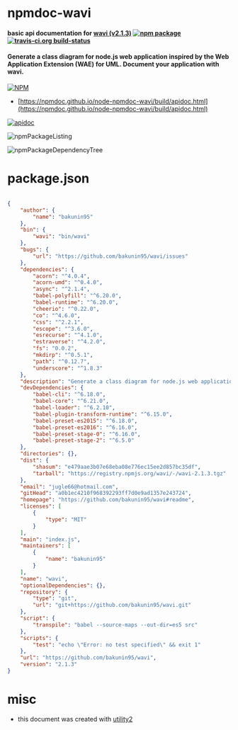 # npmdoc-wavi

#### basic api documentation for  [wavi (v2.1.3)](https://github.com/bakunin95/wavi#readme)  [![npm package](https://img.shields.io/npm/v/npmdoc-wavi.svg?style=flat-square)](https://www.npmjs.org/package/npmdoc-wavi) [![travis-ci.org build-status](https://api.travis-ci.org/npmdoc/node-npmdoc-wavi.svg)](https://travis-ci.org/npmdoc/node-npmdoc-wavi)

#### Generate a class diagram for node.js web application inspired by the Web Application Extension (WAE) for UML. Document your application with wavi.

[![NPM](https://nodei.co/npm/wavi.png?downloads=true&downloadRank=true&stars=true)](https://www.npmjs.com/package/wavi)

- [https://npmdoc.github.io/node-npmdoc-wavi/build/apidoc.html](https://npmdoc.github.io/node-npmdoc-wavi/build/apidoc.html)

[![apidoc](https://npmdoc.github.io/node-npmdoc-wavi/build/screenCapture.buildCi.browser.%252Ftmp%252Fbuild%252Fapidoc.html.png)](https://npmdoc.github.io/node-npmdoc-wavi/build/apidoc.html)

![npmPackageListing](https://npmdoc.github.io/node-npmdoc-wavi/build/screenCapture.npmPackageListing.svg)

![npmPackageDependencyTree](https://npmdoc.github.io/node-npmdoc-wavi/build/screenCapture.npmPackageDependencyTree.svg)



# package.json

```json

{
    "author": {
        "name": "bakunin95"
    },
    "bin": {
        "wavi": "bin/wavi"
    },
    "bugs": {
        "url": "https://github.com/bakunin95/wavi/issues"
    },
    "dependencies": {
        "acorn": "^4.0.4",
        "acorn-umd": "^0.4.0",
        "async": "^2.1.4",
        "babel-polyfill": "^6.20.0",
        "babel-runtime": "^6.20.0",
        "cheerio": "^0.22.0",
        "co": "^4.6.0",
        "css": "^2.2.1",
        "escope": "^3.6.0",
        "esrecurse": "^4.1.0",
        "estraverse": "^4.2.0",
        "fs": "0.0.2",
        "mkdirp": "^0.5.1",
        "path": "^0.12.7",
        "underscore": "^1.8.3"
    },
    "description": "Generate a class diagram for node.js web application inspired by the Web Application Extension (WAE) for UML. Document your application with wavi.",
    "devDependencies": {
        "babel-cli": "^6.18.0",
        "babel-core": "^6.21.0",
        "babel-loader": "^6.2.10",
        "babel-plugin-transform-runtime": "^6.15.0",
        "babel-preset-es2015": "^6.18.0",
        "babel-preset-es2016": "^6.16.0",
        "babel-preset-stage-0": "^6.16.0",
        "babel-preset-stage-2": "^6.5.0"
    },
    "directories": {},
    "dist": {
        "shasum": "e479aae3b07e68eba08e776ec15ee2d857bc35df",
        "tarball": "https://registry.npmjs.org/wavi/-/wavi-2.1.3.tgz"
    },
    "email": "jugle66@hotmail.com",
    "gitHead": "a0b1ec4210f968392293ff7d0e9ad1357e243724",
    "homepage": "https://github.com/bakunin95/wavi#readme",
    "licenses": [
        {
            "type": "MIT"
        }
    ],
    "main": "index.js",
    "maintainers": [
        {
            "name": "bakunin95"
        }
    ],
    "name": "wavi",
    "optionalDependencies": {},
    "repository": {
        "type": "git",
        "url": "git+https://github.com/bakunin95/wavi.git"
    },
    "script": {
        "transpile": "babel --source-maps --out-dir=es5 src"
    },
    "scripts": {
        "test": "echo \"Error: no test specified\" && exit 1"
    },
    "url": "https://github.com/bakunin95/wavi",
    "version": "2.1.3"
}
```



# misc
- this document was created with [utility2](https://github.com/kaizhu256/node-utility2)
